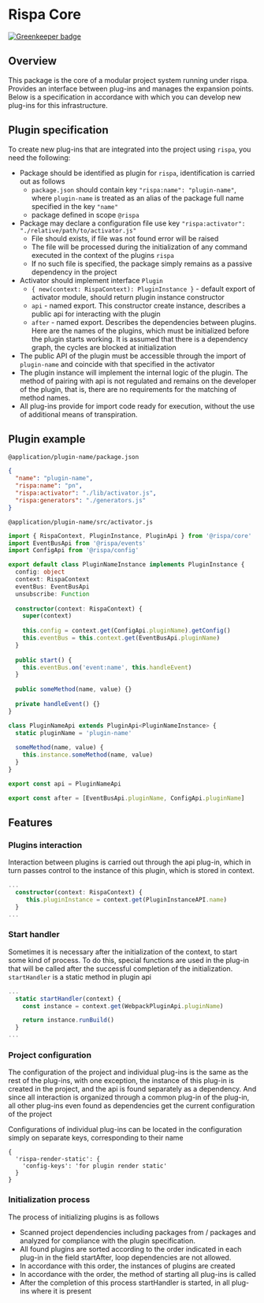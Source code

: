 # Rispa Core

[![Greenkeeper badge](https://badges.greenkeeper.io/rispa-io/rispa-core.svg)](https://greenkeeper.io/)

## Overview

This package is the core of a modular project system running under rispa. Provides an interface between plug-ins and manages the expansion points. Below is a specification in accordance with which you can develop new plug-ins for this infrastructure.

## Plugin specification

To create new plug-ins that are integrated into the project using `rispa`, you need the following:

 - Package should be identified as plugin for `rispa`, identification is carried out as follows 
   * `package.json` should contain key `"rispa:name": "plugin-name"`, where `plugin-name` is treated as an alias of the package full name specified in the key `"name"`
   * package defined in scope `@rispa` 
 - Package may declare a configuration file use key `"rispa:activator": "./relative/path/to/activator.js"`
   * File should exists, if file was not found error will be raised
   * The file will be processed during the initialization of any command executed in the context of the plugins `rispa`
   * If no such file is specified, the package simply remains as a passive dependency in the project
 - Activator should implement interface `Plugin`
   * `{ new(context: RispaContext): PluginInstance }` - default export of activator module, should return plugin instance constructor
   * `api` - named export. This constructor create instance, describes a public api for interacting with the plugin
   * `after` - named export. Describes the dependencies between plugins. Here are the names of the plugins, which must be initialized before the plugin starts working. It is assumed that there is a dependency graph, the cycles are blocked at initialization
 - The public API of the plugin must be accessible through the import of `plugin-name` and coincide with that specified in the activator
 - The plugin instance will implement the internal logic of the plugin. The method of pairing with api is not regulated and remains on the developer of the plugin, that is, there are no requirements for the matching of method names.
 - All plug-ins provide for import code ready for execution, without the use of additional means of transpiration.

## Plugin example
`@application/plugin-name/package.json`

```json
{
  "name": "plugin-name",
  "rispa:name": "pn",
  "rispa:activator": "./lib/activator.js",
  "rispa:generators": "./generators.js"
}
```

`@application/plugin-name/src/activator.js`

```typescript
import { RispaContext, PluginInstance, PluginApi } from '@rispa/core'
import EventBusApi from '@rispa/events'
import ConfigApi from '@rispa/config'

export default class PluginNameInstance implements PluginInstance {
  config: object
  context: RispaContext
  eventBus: EventBusApi
  unsubscribe: Function
  
  constructor(context: RispaContext) {
    super(context)
    
    this.config = context.get(ConfigApi.pluginName).getConfig()
    this.eventBus = this.context.get(EventBusApi.pluginName)
  }
  
  public start() {
    this.eventBus.on('event:name', this.handleEvent)
  }
  
  public someMethod(name, value) {}
  
  private handleEvent() {}
}

class PluginNameApi extends PluginApi<PluginNameInstance> {
  static pluginName = 'plugin-name'
  
  someMethod(name, value) {
    this.instance.someMethod(name, value)
  }
}

export const api = PluginNameApi

export const after = [EventBusApi.pluginName, ConfigApi.pluginName]
```

## Features

### Plugins interaction

Interaction between plugins is carried out through the api plug-in, which in turn passes control to the instance of this plugin, which is stored in context.

```typescript
...
  constructor(context: RispaContext) {
     this.pluginInstance = context.get(PluginInstanceAPI.name)
  }
...
```

### Start handler

Sometimes it is necessary after the initialization of the context, to start some kind of process. To do this, special functions are used in the plug-in that will be called after the successful completion of the initialization. `startHandler` is a static method in plugin api

```typescript
...
  static startHandler(context) {
    const instance = context.get(WebpackPluginApi.pluginName)

    return instance.runBuild()
  }
...
```

### Project configuration

The configuration of the project and individual plug-ins is the same as the rest of the plug-ins, with one exception, the instance of this plug-in is created in the project, and the api is found separately as a dependency. And since all interaction is organized through a common plug-in of the plug-in, all other plug-ins even found as dependencies get the current configuration of the project

Configurations of individual plug-ins can be located in the configuration simply on separate keys, corresponding to their name

```
{
  'rispa-render-static': {
    'config-keys': 'for plugin render static'
  }
}
```

### Initialization process

The process of initializing plugins is as follows
 - Scanned project dependencies including packages from / packages and analyzed for compliance with the plugin specification.
 - All found plugins are sorted according to the order indicated in each plug-in in the field startAfter, loop dependencies are not allowed.
 - In accordance with this order, the instances of plugins are created
 - In accordance with the order, the method of starting all plug-ins is called
 - After the completion of this process startHandler is started, in all plug-ins where it is present
